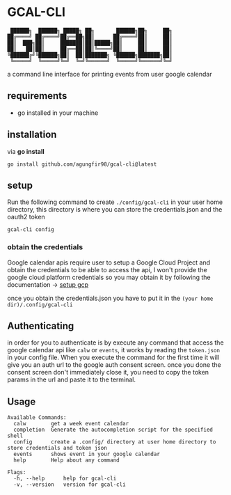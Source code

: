 # GCAL-CLI

```shell
 ██████╗  ██████╗ █████╗ ██╗       ██████╗██╗     ██╗
██╔════╝ ██╔════╝██╔══██╗██║      ██╔════╝██║     ██║
██║  ███╗██║     ███████║██║█████╗██║     ██║     ██║
██║   ██║██║     ██╔══██║██║╚════╝██║     ██║     ██║
╚██████╔╝╚██████╗██║  ██║███████╗ ╚██████╗███████╗██║
 ╚═════╝  ╚═════╝╚═╝  ╚═╝╚══════╝  ╚═════╝╚══════╝╚═╝
```

a command line interface for printing events from user google calendar

## requirements

- go installed in your machine

## installation

via **go install**

```shell
go install github.com/agungfir98/gcal-cli@latest

```

## setup

Run the following command to create `./config/gcal-cli` in your user home directory, this directory is where you can store the credentials.json and the oauth2 token

```shell
gcal-cli config
```

### obtain the credentials

Google calendar apis require user to setup a Google Cloud Project and obtain the credentials to be able to access the api, I won't provide the google cloud platform credentials so you may obtain it by following the documentation ->
[setup gcp](https://developers.google.com/calendar/api/quickstart/go)

once you obtain the credentials.json you have to put it in the `(your home dir)/.config/gcal-cli`

## Authenticating

in order for you to authenticate is by execute any command that access the google calendar api like `calw` or `events`, it works by reading the `token.json` in your config file. When you execute the command for the first time it will give you an auth url to the google auth consent screen. once you done the consent screen don't immediately close it, you need to copy the token params in the url and paste it to the terminal.

## Usage

```shell
Available Commands:
  calw        get a week event calendar
  completion  Generate the autocompletion script for the specified shell
  config      create a .config/ directory at user home directory to store credentials and token json
  events      shows event in your google calendar
  help        Help about any command

Flags:
  -h, --help      help for gcal-cli
  -v, --version   version for gcal-cli

```

